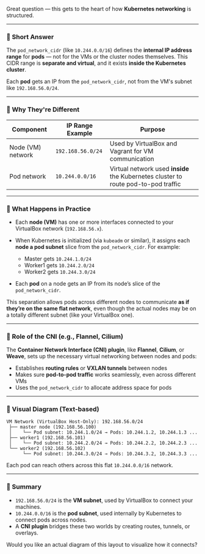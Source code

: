 Great question — this gets to the heart of how **Kubernetes networking** is structured.

---

### 🔹 Short Answer

The `pod_network_cidr` (like `10.244.0.0/16`) defines the **internal IP address range** for **pods** — not for the VMs or the cluster nodes themselves. This CIDR range is **separate and virtual**, and it exists **inside the Kubernetes cluster**.

Each **pod** gets an IP from the `pod_network_cidr`, not from the VM's subnet like `192.168.56.0/24`.

---

### 🔹 Why They're Different

| Component         | IP Range Example  | Purpose                                                                            |
| ----------------- | ----------------- | ---------------------------------------------------------------------------------- |
| Node (VM) network | `192.168.56.0/24` | Used by VirtualBox and Vagrant for VM communication                                |
| Pod network       | `10.244.0.0/16`   | Virtual network used **inside** the Kubernetes cluster to route pod-to-pod traffic |

---

### 🔹 What Happens in Practice

* Each **node (VM)** has one or more interfaces connected to your VirtualBox network (`192.168.56.x`).
* When Kubernetes is initialized (via `kubeadm` or similar), it assigns each **node a pod subnet** slice from the `pod_network_cidr`. For example:

  * Master gets `10.244.1.0/24`
  * Worker1 gets `10.244.2.0/24`
  * Worker2 gets `10.244.3.0/24`
* Each **pod** on a node gets an IP from its node’s slice of the `pod_network_cidr`.

This separation allows pods across different nodes to communicate **as if they’re on the same flat network**, even though the actual nodes may be on a totally different subnet (like your VirtualBox one).

---

### 🔹 Role of the CNI (e.g., Flannel, Cilium)

The **Container Network Interface (CNI) plugin**, like **Flannel**, **Cilium**, or **Weave**, sets up the necessary virtual networking between nodes and pods:

* Establishes **routing rules** or **VXLAN tunnels** between nodes
* Makes sure **pod-to-pod traffic** works seamlessly, even across different VMs
* Uses the `pod_network_cidr` to allocate address space for pods

---

### 🔹 Visual Diagram (Text-based)

```
VM Network (VirtualBox Host-Only): 192.168.56.0/24
 ├── master node (192.168.56.100)
 │    └── Pod subnet: 10.244.1.0/24 → Pods: 10.244.1.2, 10.244.1.3 ...
 ├── worker1 (192.168.56.101)
 │    └── Pod subnet: 10.244.2.0/24 → Pods: 10.244.2.2, 10.244.2.3 ...
 └── worker2 (192.168.56.102)
      └── Pod subnet: 10.244.3.0/24 → Pods: 10.244.3.2, 10.244.3.3 ...
```

Each pod can reach others across this flat `10.244.0.0/16` network.

---

### 🔹 Summary

* `192.168.56.0/24` is the **VM subnet**, used by VirtualBox to connect your machines.
* `10.244.0.0/16` is the **pod subnet**, used internally by Kubernetes to connect pods across nodes.
* A **CNI plugin** bridges these two worlds by creating routes, tunnels, or overlays.

Would you like an actual diagram of this layout to visualize how it connects?
